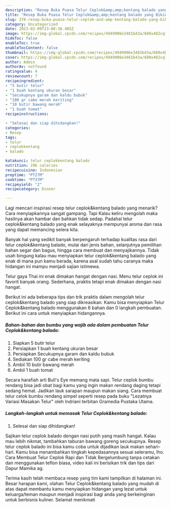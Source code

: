 ```yaml
---
description: "Resep Buka Puasa Telur Ceplok&amp;amp;kentang balado yang Bikin Ngiler"
title: "Resep Buka Puasa Telur Ceplok&amp;amp;kentang balado yang Bikin Ngiler"
slug: 378-resep-buka-puasa-telur-ceplok-and-amp-kentang-balado-yang-bikin-ngiler
category: Uncategorized
date: 2023-02-09T23:08:36.485Z
image: https://img-global.cpcdn.com/recipes/4949906e3481b43a/680x482cq70/telur-ceplokkentang-balado-foto-resep-utama.jpg
hideToc: false
enableToc: true
enableTocContent: false
thumbnail: https://img-global.cpcdn.com/recipes/4949906e3481b43a/680x482cq70/telur-ceplokkentang-balado-foto-resep-utama.jpg
cover: https://img-global.cpcdn.com/recipes/4949906e3481b43a/680x482cq70/telur-ceplokkentang-balado-foto-resep-utama.jpg
author: Admin
authorAv: notfound
ratingvalue: 4
reviewcount: 7
recipeingredient:
- "5 butir telur"
- "1 buah kentang ukuran besar"
- "Secukupnya garam dan kaldu bubuk"
- "100 gr cabe merah keriting"
- "10 butir bawang merah"
- "1 buah tomat"
recipeinstructions:

- "Selesai dan siap dihidangkan!"
categories:
- Resep
tags:
- telur
- ceplokkentang
- balado

katakunci: telur ceplokkentang balado 
nutrition: 296 calories
recipecuisine: Indonesian
preptime: "PT27M"
cooktime: "PT37M"
recipeyield: "2"
recipecategory: Dinner

---
```



Lagi mencari inspirasi resep telur ceplok&amp;kentang balado yang menarik? Cara menyiapkannya sangat gampang. Tapi Kalau keliru mengolah maka hasilnya akan hambar dan bahkan tidak sedap. Padahal telur ceplok&amp;kentang balado yang enak selayaknya mempunyai aroma dan rasa yang dapat memancing selera kita.


Banyak hal yang sedikit banyak berpengaruh terhadap kualitas rasa dari telur ceplok&amp;kentang balado, mulai dari jenis bahan, selanjutnya pemilihan bahan segar dan bagus, hingga cara membuat dan menyajikannya. Tidak usah bingung kalau mau menyiapkan telur ceplok&amp;kentang balado yang enak di mana pun kamu berada, karena asal sudah tahu caranya maka hidangan ini mampu menjadi sajian istimewa.

Telur gaya Thai ini enak dimakan hangat dengan nasi. Menu telur ceplok ini favorit banyak orang. Sederhana, praktis tetapi enak dimakan dengan nasi hangat.


Berikut ini ada beberapa tips dan trik praktis dalam mengolah telur ceplok&amp;kentang balado yang siap dikreasikan. Kamu bisa menyiapkan Telur Ceplok&amp;kentang balado menggunakan 6 bahan dan 0 langkah pembuatan. Berikut ini cara untuk menyiapkan hidangannya.

<!--inarticleads1-->

##### Bahan-bahan dan bumbu yang wajib ada dalam pembuatan Telur Ceplok&amp;kentang balado:

1. Siapkan 5 butir telur
1. Persiapkan 1 buah kentang ukuran besar
1. Persiapkan Secukupnya garam dan kaldu bubuk
1. Sediakan 100 gr cabe merah keriting
1. Ambil 10 butir bawang merah
1. Ambil 1 buah tomat


Secara harafiah arti Bull&#39;s Eye memang mata sapi. Telur ceplok bumbu rendang bisa jadi obat bagi kamu yang ingin makan rendang daging tetapi sedang hemat. Jadikan lauk sarapan maupun makan siang. Cara membuat telur celok bumbu rendang simpel seperti resep pada buku &#34;Lezatnya Variasi Masakan Telur&#34; oleh Indriani terbitan Gramedia Pustaka Utama. 

<!--inarticleads2-->

##### Langkah-langkah untuk memasak Telur Ceplok&amp;kentang balado:


1. Selesai dan siap dihidangkan!

Sajikan telur ceplok balado dengan nasi putih yang masih hangat. Kalau mau lebih nikmat, tambahkan taburan bawang goreng secukupnya. Resep telur ceplok balado ini bisa kamu coba untuk dijadikan lauk makan sehari-hari. Kamu bisa menambahkan tingkah kepedasannya sesuai seleramu, lho. Cara Membuat Telur Ceplok Rapi dan Tidak Bergelumbung tanpa cetakan dan menggunakan teflon biasa, video kali ini berisikan trik dan tips dari Dapur Mamika ag. 

Terima kasih telah membaca resep yang tim kami tampilkan di halaman ini. Besar harapan kami, olahan Telur Ceplok&amp;kentang balado yang mudah di atas dapat membantu kamu menyiapkan hidangan yang lezat untuk keluarga/teman maupun menjadi inspirasi bagi anda yang berkeinginan untuk berbisnis kuliner. Selamat menikmati
